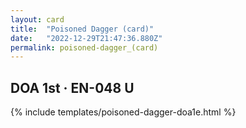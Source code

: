 ```yaml
---
layout: card
title:  "Poisoned Dagger (card)"
date:   "2022-12-29T21:47:36.880Z"
permalink: poisoned-dagger_(card)
---
```


## DOA 1st &middot; EN-048 U

{% include templates/poisoned-dagger-doa1e.html %}
